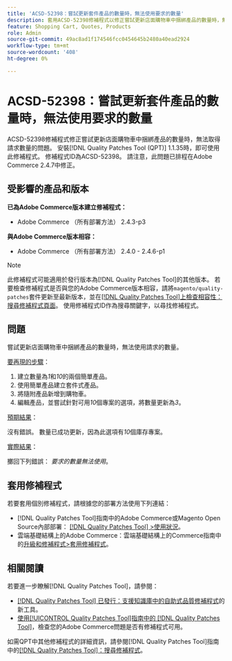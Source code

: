 ```yaml
---
title: 'ACSD-52398：嘗試更新套件產品的數量時，無法使用要求的數量'
description: 套用ACSD-52398修補程式以修正嘗試更新店面購物車中捆綁產品的數量時，無法取得請求數量的Adobe Commerce問題。
feature: Shopping Cart, Quotes, Products
role: Admin
source-git-commit: 49ac8ad1f174546fcc0454645b2480a40ead2924
workflow-type: tm+mt
source-wordcount: '408'
ht-degree: 0%

---
```


# ACSD-52398：嘗試更新套件產品的數量時，無法使用要求的數量

ACSD-52398修補程式修正嘗試更新店面購物車中捆綁產品的數量時，無法取得請求數量的問題。 安裝[!DNL Quality Patches Tool (QPT)] 1.1.35時，即可使用此修補程式。 修補程式ID為ACSD-52398。 請注意，此問題已排程在Adobe Commerce 2.4.7中修正。

## 受影響的產品和版本

**已為Adobe Commerce版本建立修補程式：**

* Adobe Commerce （所有部署方法） 2.4.3-p3

**與Adobe Commerce版本相容：**

* Adobe Commerce （所有部署方法） 2.4.0 - 2.4.6-p1

>[!NOTE]
>
>此修補程式可能適用於發行版本為[!DNL Quality Patches Tool]的其他版本。 若要檢查修補程式是否與您的Adobe Commerce版本相容，請將`magento/quality-patches`套件更新至最新版本，並在[[!DNL Quality Patches Tool]上檢查相容性：搜尋修補程式頁面](https://experienceleague.adobe.com/tools/commerce-quality-patches/index.html)。 使用修補程式ID作為搜尋關鍵字，以尋找修補程式。

## 問題

嘗試更新店面購物車中捆綁產品的數量時，無法使用請求的數量。

<u>要再現的步驟</u>：

1. 建立數量為&#x200B;*1*&#x200B;和&#x200B;*10*&#x200B;的兩個簡單產品。
1. 使用簡單產品建立套件式產品。
1. 將隨附產品新增到購物車。
1. 編輯產品，並嘗試針對可用&#x200B;*10*&#x200B;個專案的選項，將數量更新為&#x200B;*3*。

<u>預期結果</u>：

沒有錯誤。 數量已成功更新，因為此選項有&#x200B;*10*&#x200B;個庫存專案。

<u>實際結果</u>：

擲回下列錯誤： *要求的數量無法使用*。

## 套用修補程式

若要套用個別修補程式，請根據您的部署方法使用下列連結：

* [!DNL Quality Patches Tool]指南中的Adobe Commerce或Magento Open Source內部部署： [[!DNL Quality Patches Tool] >使用狀況](https://experienceleague.adobe.com/docs/commerce-operations/tools/quality-patches-tool/usage.html)。
* 雲端基礎結構上的Adobe Commerce：雲端基礎結構上的Commerce指南中的[升級和修補程式>套用修補程式](https://experienceleague.adobe.com/docs/commerce-cloud-service/user-guide/develop/upgrade/apply-patches.html)。

## 相關閱讀

若要進一步瞭解[!DNL Quality Patches Tool]，請參閱：

* [[!DNL Quality Patches Tool] 已發行：支援知識庫中的自助式品質修補程式](https://experienceleague.adobe.com/en/docs/commerce-knowledge-base/kb/announcements/commerce-announcements/magento-quality-patches-released-new-tool-to-self-serve-quality-patches)的新工具。
* [使用[!UICONTROL Quality Patches Tool]指南中的 [!DNL Quality Patches Tool]](/help/tools/quality-patches-tool/patches-available-in-qpt/check-patch-for-magento-issue-with-magento-quality-patches.md)，檢查您的Adobe Commerce問題是否有修補程式可用。


如需QPT中其他修補程式的詳細資訊，請參閱[!DNL Quality Patches Tool]指南中的[[!DNL Quality Patches Tool]：搜尋修補程式](https://experienceleague.adobe.com/tools/commerce-quality-patches/index.html)。
